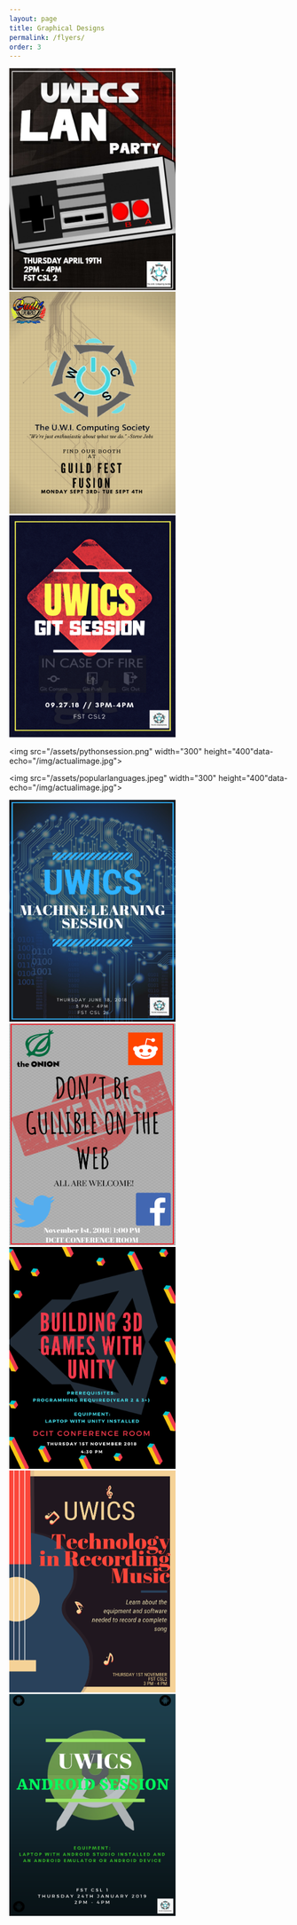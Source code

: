 ```yaml
---
layout: page
title: Graphical Designs
permalink: /flyers/
order: 3
---
```

<img src="/assets/LAN PARTY.jpg" width="300" height="400" data-echo="/img/actualimage.jpg">


<img src="/assets/guildfest.jpg" width="300" height="400" data-echo="/img/actualimage.jpg">


<img src="/assets/gitsession.png" width="300" height="400" data-echo="/img/actualimage.jpg">


<img src="/assets/pythonsession.png" width="300" height="400"data-echo="/img/actualimage.jpg">


<img src="/assets/popularlanguages.jpeg" width="300" height="400"data-echo="/img/actualimage.jpg">


<img src="/assets/machinelearning.png" width="300" height="400" data-echo="/img/actualimage.jpg">


<img src="/assets/gullibleweb.png" width="300" height="400" data-echo="/img/actualimage.jpg">


<img src="/assets/unityflyer.png" width="300" height="400" data-echo="/img/actualimage.jpg">


<img src="/assets/Music Session.png" width="300" height="400" data-echo="/img/actualimage.jpg">


<img src="/assets/Android Session.png" width="300" height="400" data-echo="/img/actualimage.jpg">